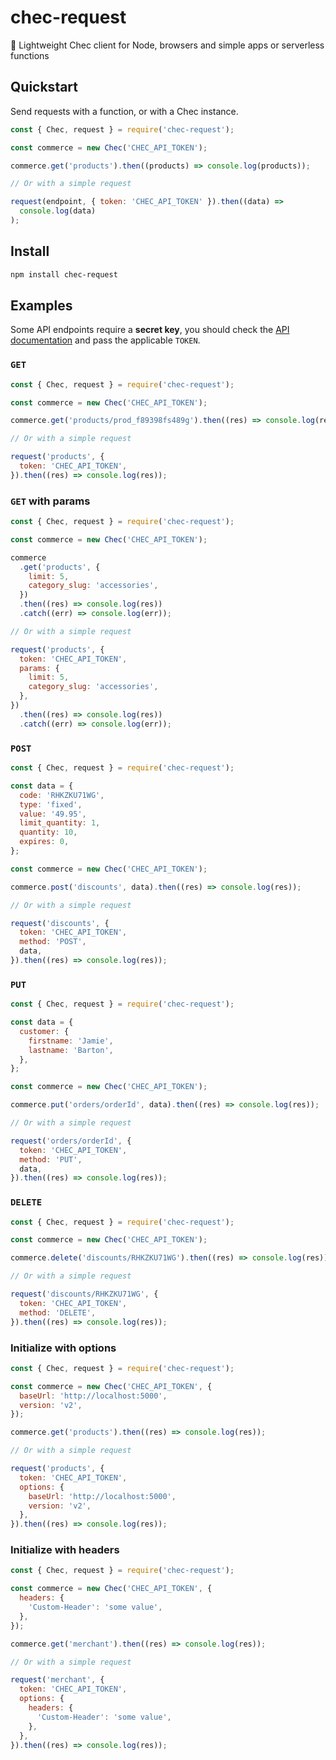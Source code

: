# chec-request

🔌 Lightweight Chec client for Node, browsers and simple apps or serverless functions

## Quickstart

Send requests with a function, or with a Chec instance.

```js
const { Chec, request } = require('chec-request');

const commerce = new Chec('CHEC_API_TOKEN');

commerce.get('products').then((products) => console.log(products));

// Or with a simple request

request(endpoint, { token: 'CHEC_API_TOKEN' }).then((data) =>
  console.log(data)
);
```

## Install

```bash
npm install chec-request
```

## Examples

Some API endpoints require a **secret key**, you should check the [API documentation](https://commercejs.com/docs/api) and pass the applicable `TOKEN`.

### `GET`

```js
const { Chec, request } = require('chec-request');

const commerce = new Chec('CHEC_API_TOKEN');

commerce.get('products/prod_f89398fs489g').then((res) => console.log(res));

// Or with a simple request

request('products', {
  token: 'CHEC_API_TOKEN',
}).then((res) => console.log(res));
```

### `GET` with params

```js
const { Chec, request } = require('chec-request');

const commerce = new Chec('CHEC_API_TOKEN');

commerce
  .get('products', {
    limit: 5,
    category_slug: 'accessories',
  })
  .then((res) => console.log(res))
  .catch((err) => console.log(err));

// Or with a simple request

request('products', {
  token: 'CHEC_API_TOKEN',
  params: {
    limit: 5,
    category_slug: 'accessories',
  },
})
  .then((res) => console.log(res))
  .catch((err) => console.log(err));
```

### `POST`

```js
const { Chec, request } = require('chec-request');

const data = {
  code: 'RHKZKU71WG',
  type: 'fixed',
  value: '49.95',
  limit_quantity: 1,
  quantity: 10,
  expires: 0,
};

const commerce = new Chec('CHEC_API_TOKEN');

commerce.post('discounts', data).then((res) => console.log(res));

// Or with a simple request

request('discounts', {
  token: 'CHEC_API_TOKEN',
  method: 'POST',
  data,
}).then((res) => console.log(res));
```

### `PUT`

```js
const { Chec, request } = require('chec-request');

const data = {
  customer: {
    firstname: 'Jamie',
    lastname: 'Barton',
  },
};

const commerce = new Chec('CHEC_API_TOKEN');

commerce.put('orders/orderId', data).then((res) => console.log(res));

// Or with a simple request

request('orders/orderId', {
  token: 'CHEC_API_TOKEN',
  method: 'PUT',
  data,
}).then((res) => console.log(res));
```

### `DELETE`

```js
const { Chec, request } = require('chec-request');

const commerce = new Chec('CHEC_API_TOKEN');

commerce.delete('discounts/RHKZKU71WG').then((res) => console.log(res));

// Or with a simple request

request('discounts/RHKZKU71WG', {
  token: 'CHEC_API_TOKEN',
  method: 'DELETE',
}).then((res) => console.log(res));
```

### Initialize with options

```js
const { Chec, request } = require('chec-request');

const commerce = new Chec('CHEC_API_TOKEN', {
  baseUrl: 'http://localhost:5000',
  version: 'v2',
});

commerce.get('products').then((res) => console.log(res));

// Or with a simple request

request('products', {
  token: 'CHEC_API_TOKEN',
  options: {
    baseUrl: 'http://localhost:5000',
    version: 'v2',
  },
}).then((res) => console.log(res));
```

### Initialize with headers

```js
const { Chec, request } = require('chec-request');

const commerce = new Chec('CHEC_API_TOKEN', {
  headers: {
    'Custom-Header': 'some value',
  },
});

commerce.get('merchant').then((res) => console.log(res));

// Or with a simple request

request('merchant', {
  token: 'CHEC_API_TOKEN',
  options: {
    headers: {
      'Custom-Header': 'some value',
    },
  },
}).then((res) => console.log(res));
```
